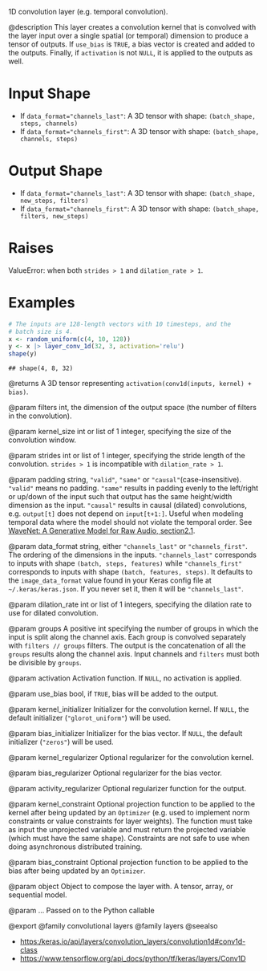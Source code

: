 1D convolution layer (e.g. temporal convolution).

@description
This layer creates a convolution kernel that is convolved with the layer
input over a single spatial (or temporal) dimension to produce a tensor of
outputs. If `use_bias` is `TRUE`, a bias vector is created and added to the
outputs. Finally, if `activation` is not `NULL`, it is applied to the
outputs as well.

# Input Shape
- If `data_format="channels_last"`:
    A 3D tensor with shape: `(batch_shape, steps, channels)`
- If `data_format="channels_first"`:
    A 3D tensor with shape: `(batch_shape, channels, steps)`

# Output Shape
- If `data_format="channels_last"`:
    A 3D tensor with shape: `(batch_shape, new_steps, filters)`
- If `data_format="channels_first"`:
    A 3D tensor with shape: `(batch_shape, filters, new_steps)`

# Raises
ValueError: when both `strides > 1` and `dilation_rate > 1`.

# Examples

```r
# The inputs are 128-length vectors with 10 timesteps, and the
# batch size is 4.
x <- random_uniform(c(4, 10, 128))
y <- x |> layer_conv_1d(32, 3, activation='relu')
shape(y)
```

```
## shape(4, 8, 32)
```

@returns
A 3D tensor representing `activation(conv1d(inputs, kernel) + bias)`.

@param filters
int, the dimension of the output space (the number of filters
in the convolution).

@param kernel_size
int or list of 1 integer, specifying the size of the
convolution window.

@param strides
int or list of 1 integer, specifying the stride length
of the convolution. `strides > 1` is incompatible with
`dilation_rate > 1`.

@param padding
string, `"valid"`, `"same"` or `"causal"`(case-insensitive).
`"valid"` means no padding. `"same"` results in padding evenly to
the left/right or up/down of the input such that output has the same
height/width dimension as the input. `"causal"` results in causal
(dilated) convolutions, e.g. `output[t]` does not depend on
`input[t+1:]`. Useful when modeling temporal data where the model
should not violate the temporal order.
See [WaveNet: A Generative Model for Raw Audio, section2.1](
https://arxiv.org/abs/1609.03499).

@param data_format
string, either `"channels_last"` or `"channels_first"`.
The ordering of the dimensions in the inputs. `"channels_last"`
corresponds to inputs with shape `(batch, steps, features)`
while `"channels_first"` corresponds to inputs with shape
`(batch, features, steps)`. It defaults to the `image_data_format`
value found in your Keras config file at `~/.keras/keras.json`.
If you never set it, then it will be `"channels_last"`.

@param dilation_rate
int or list of 1 integers, specifying the dilation
rate to use for dilated convolution.

@param groups
A positive int specifying the number of groups in which the
input is split along the channel axis. Each group is convolved
separately with `filters // groups` filters. The output is the
concatenation of all the `groups` results along the channel axis.
Input channels and `filters` must both be divisible by `groups`.

@param activation
Activation function. If `NULL`, no activation is applied.

@param use_bias
bool, if `TRUE`, bias will be added to the output.

@param kernel_initializer
Initializer for the convolution kernel. If `NULL`,
the default initializer (`"glorot_uniform"`) will be used.

@param bias_initializer
Initializer for the bias vector. If `NULL`, the
default initializer (`"zeros"`) will be used.

@param kernel_regularizer
Optional regularizer for the convolution kernel.

@param bias_regularizer
Optional regularizer for the bias vector.

@param activity_regularizer
Optional regularizer function for the output.

@param kernel_constraint
Optional projection function to be applied to the
kernel after being updated by an `Optimizer` (e.g. used to implement
norm constraints or value constraints for layer weights). The
function must take as input the unprojected variable and must return
the projected variable (which must have the same shape). Constraints
are not safe to use when doing asynchronous distributed training.

@param bias_constraint
Optional projection function to be applied to the
bias after being updated by an `Optimizer`.

@param object
Object to compose the layer with. A tensor, array, or sequential model.

@param ...
Passed on to the Python callable

@export
@family convolutional layers
@family layers
@seealso
+ <https:/keras.io/api/layers/convolution_layers/convolution1d#conv1d-class>
+ <https://www.tensorflow.org/api_docs/python/tf/keras/layers/Conv1D>
